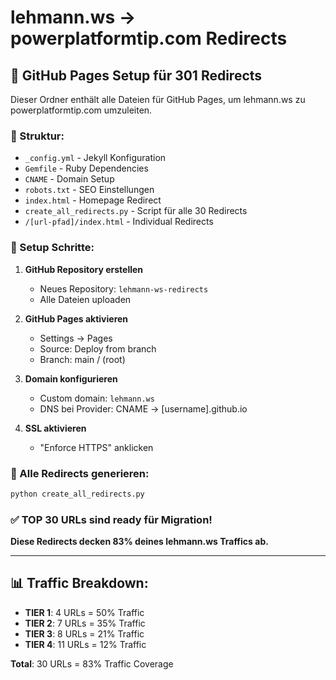 # lehmann.ws → powerplatformtip.com Redirects

## 🎯 GitHub Pages Setup für 301 Redirects

Dieser Ordner enthält alle Dateien für GitHub Pages, um lehmann.ws zu powerplatformtip.com umzuleiten.

### 📁 Struktur:
- `_config.yml` - Jekyll Konfiguration
- `Gemfile` - Ruby Dependencies  
- `CNAME` - Domain Setup
- `robots.txt` - SEO Einstellungen
- `index.html` - Homepage Redirect
- `create_all_redirects.py` - Script für alle 30 Redirects
- `/[url-pfad]/index.html` - Individual Redirects

### 🚀 Setup Schritte:

1. **GitHub Repository erstellen**
   - Neues Repository: `lehmann-ws-redirects`
   - Alle Dateien uploaden

2. **GitHub Pages aktivieren**
   - Settings → Pages
   - Source: Deploy from branch
   - Branch: main / (root)

3. **Domain konfigurieren**
   - Custom domain: `lehmann.ws`
   - DNS bei Provider: CNAME → [username].github.io

4. **SSL aktivieren**
   - "Enforce HTTPS" anklicken

### 🔧 Alle Redirects generieren:

```bash
python create_all_redirects.py
```

### ✅ TOP 30 URLs sind ready für Migration!

**Diese Redirects decken 83% deines lehmann.ws Traffics ab.**

---

## 📊 Traffic Breakdown:
- **TIER 1**: 4 URLs = 50% Traffic
- **TIER 2**: 7 URLs = 35% Traffic  
- **TIER 3**: 8 URLs = 21% Traffic
- **TIER 4**: 11 URLs = 12% Traffic

**Total**: 30 URLs = 83% Traffic Coverage
